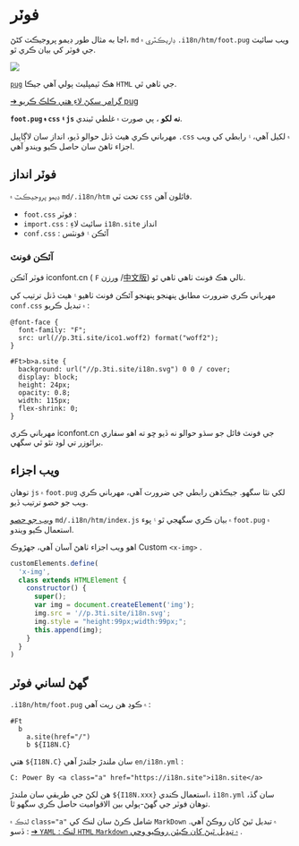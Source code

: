 # فوٽر

اڃا به مثال طور ڊيمو پروجيڪٽ کڻڻ، `md` ڊاريڪٽري ۾ `.i18n/htm/foot.pug` ويب سائيٽ جي فوٽر کي بيان ڪري ٿو.

![](https://p.3ti.site/1721286077.avif)

[`pug`](https://pugjs.org) هڪ ٽيمپليٽ ٻولي آهي جيڪا `HTML` جي ٺاهي ٿي.

[➔ گرامر سکڻ لاءِ هتي ڪلڪ ڪريو pug](https://pugjs.org)

**`foot.pug` ۾ `css` ۽ `js` نه لکو** ، ٻي صورت ۾ غلطي ٿيندي.

مھرباني ڪري ھيٺ ڏنل حوالو ڏيو، انداز سان لاڳاپيل `.css` ۾ لکيل آھي، ۽ رابطي کي ويب اجزاء ٺاهڻ سان حاصل ڪيو ويندو آھي.

## فوٽر انداز

ڊيمو پروجيڪٽ ۾ `md/.i18n/htm` تحت ٽي `css` فائلون آهن.

* `foot.css` فوٽر :
* `import.css` : سائيٽ لاءِ `i18n.site` انداز
* `conf.css` : آئڪن ۽ فونٽس

### آئڪن فونٽ

فوٽر آئڪن iconfont.cn ( `F` [ورزن](https://www.iconfont.cn/?lang=en-us) /[中文版](https://www.iconfont.cn/?lang=zh)) نالي هڪ فونٽ ٺاهي ٺاهي ٿو.

مھرباني ڪري ضرورت مطابق پنھنجو پنھنجو آئڪن فونٽ ٺاھيو ۽ ھيٺ ڏنل ترتيب کي `conf.css` ۾ تبديل ڪريو :

```
@font-face {
  font-family: "F";
  src: url(//p.3ti.site/ico1.woff2) format("woff2");
}

#Ft>b>a.site {
  background: url("//p.3ti.site/i18n.svg") 0 0 / cover;
  display: block;
  height: 24px;
  opacity: 0.8;
  width: 115px;
  flex-shrink: 0;
}
```

مهرباني ڪري iconfont.cn جي فونٽ فائل جو سڌو حوالو نه ڏيو ڇو ته اهو سفاري برائوزر تي لوڊ نٿو ٿي سگهي.

## ويب اجزاء

توھان `js` ۾ `foot.pug` لکي نٿا سگھو. جيڪڏھن رابطي جي ضرورت آھي، مھرباني ڪري ويب جو حصو ترتيب ڏيو.

[ويب جو حصو](https://www.freecodecamp.org/news/build-your-first-web-component/) `md/.i18n/htm/index.js` ۾ بيان ڪري سگھجي ٿو ۽ پوء `foot.pug` ۾ استعمال ڪيو ويندو.

اهو ويب اجزاء ٺاهڻ آسان آهي، جهڙوڪ Custom `<x-img>` .

```js
customElements.define(
  'x-img',
  class extends HTMLElement {
    constructor() {
      super();
      var img = document.createElement('img');
      img.src = '//p.3ti.site/i18n.svg';
      img.style = "height:99px;width:99px;";
      this.append(img);
    }
  }
)
```

## گهڻ لساني فوٽر

`.i18n/htm/foot.pug` ۾ ڪوڊ هن ريت آهي :

```
#Ft
  b
    a.site(href="/")
    b ${I18N.C}
```

هتي `${I18N.C}` سان ملندڙ جلندڙ آهي `en/i18n.yml` :

```
C: Power By <a class="a" href="https://i18n.site">i18n.site</a>
```

هن لکڻ جي طريقي سان ملندڙ `${I18N.xxx}` استعمال ڪندي، `i18n.yml` سان گڏ، توهان فوٽر جي گھڻ-ٻولي بين الاقواميت حاصل ڪري سگهو ٿا.

لنڪ ۾ `class="a"` شامل ڪرڻ سان لنڪ کي `MarkDown` ۾ تبديل ٿيڻ کان روڪڻ آهي. ڏسو :
 [➔ `YAML` : لنڪ `HTML` `Markdown` ۾ تبديل ٿيڻ کان ڪيئن روڪيو وڃي](/i18/qa#H2) .